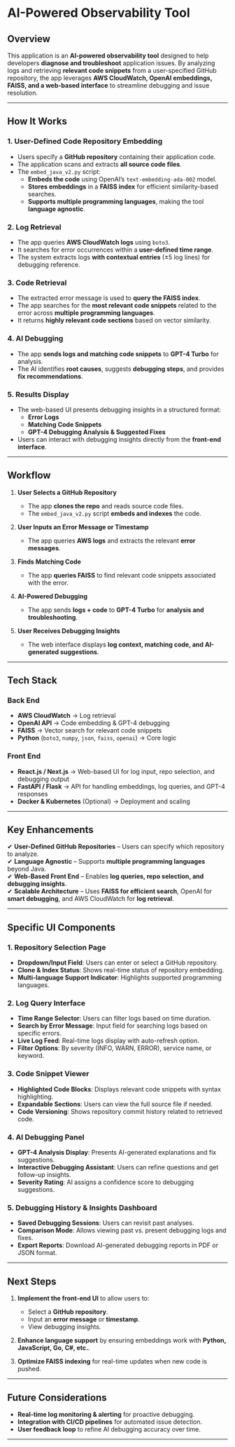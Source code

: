# **AI-Powered Observability Tool**

## **Overview**
This application is an **AI-powered observability tool** designed to help developers **diagnose and troubleshoot** application issues. By analyzing logs and retrieving **relevant code snippets** from a user-specified GitHub repository, the app leverages **AWS CloudWatch, OpenAI embeddings, FAISS, and a web-based interface** to streamline debugging and issue resolution.

---

## **How It Works**

### **1. User-Defined Code Repository Embedding**
- Users specify a **GitHub repository** containing their application code.
- The application scans and extracts **all source code files**.
- The `embed_java_v2.py` script:
  - **Embeds the code** using OpenAI’s `text-embedding-ada-002` model.
  - **Stores embeddings** in a **FAISS index** for efficient similarity-based searches.
  - **Supports multiple programming languages**, making the tool **language agnostic**.

### **2. Log Retrieval**
- The app queries **AWS CloudWatch logs** using `boto3`.
- It searches for error occurrences within a **user-defined time range**.
- The system extracts logs **with contextual entries** (±5 log lines) for debugging reference.

### **3. Code Retrieval**
- The extracted error message is used to **query the FAISS index**.
- The app searches for the **most relevant code snippets** related to the error across **multiple programming languages**.
- It returns **highly relevant code sections** based on vector similarity.

### **4. AI Debugging**
- The app **sends logs and matching code snippets** to **GPT-4 Turbo** for analysis.
- The AI identifies **root causes**, suggests **debugging steps**, and provides **fix recommendations**.

### **5. Results Display**
- The web-based UI presents debugging insights in a structured format:
  - **Error Logs**
  - **Matching Code Snippets**
  - **GPT-4 Debugging Analysis & Suggested Fixes**
- Users can interact with debugging insights directly from the **front-end interface**.

---

## **Workflow**
1. **User Selects a GitHub Repository**
   - The app **clones the repo** and reads source code files.
   - The `embed_java_v2.py` script **embeds and indexes** the code.

2. **User Inputs an Error Message or Timestamp**
   - The app queries **AWS logs** and extracts the relevant **error messages**.

3. **Finds Matching Code**
   - The app **queries FAISS** to find relevant code snippets associated with the error.

4. **AI-Powered Debugging**
   - The app sends **logs + code** to **GPT-4 Turbo** for **analysis and troubleshooting**.

5. **User Receives Debugging Insights**
   - The web interface displays **log context, matching code, and AI-generated suggestions**.

---

## **Tech Stack**

### **Back End**
- **AWS CloudWatch** → Log retrieval
- **OpenAI API** → Code embedding & GPT-4 debugging
- **FAISS** → Vector search for relevant code snippets
- **Python** (`boto3`, `numpy`, `json`, `faiss`, `openai`) → Core logic

### **Front End**
- **React.js / Next.js** → Web-based UI for log input, repo selection, and debugging output
- **FastAPI / Flask** → API for handling embeddings, log queries, and GPT-4 responses
- **Docker & Kubernetes** (Optional) → Deployment and scaling

---

## **Key Enhancements**
✔ **User-Defined GitHub Repositories** – Users can specify which repository to analyze.  
✔ **Language Agnostic** – Supports **multiple programming languages** beyond Java.  
✔ **Web-Based Front End** – Enables **log queries, repo selection, and debugging insights**.  
✔ **Scalable Architecture** – Uses **FAISS for efficient search**, OpenAI for **smart debugging**, and AWS CloudWatch for **log retrieval**.  

---

## **Specific UI Components**

### **1. Repository Selection Page**
- **Dropdown/Input Field**: Users can enter or select a GitHub repository.
- **Clone & Index Status**: Shows real-time status of repository embedding.
- **Multi-language Support Indicator**: Highlights supported programming languages.

### **2. Log Query Interface**
- **Time Range Selector**: Users can filter logs based on time duration.
- **Search by Error Message**: Input field for searching logs based on specific errors.
- **Live Log Feed**: Real-time logs display with auto-refresh option.
- **Filter Options**: By severity (INFO, WARN, ERROR), service name, or keyword.

### **3. Code Snippet Viewer**
- **Highlighted Code Blocks**: Displays relevant code snippets with syntax highlighting.
- **Expandable Sections**: Users can view the full source file if needed.
- **Code Versioning**: Shows repository commit history related to retrieved code.

### **4. AI Debugging Panel**
- **GPT-4 Analysis Display**: Presents AI-generated explanations and fix suggestions.
- **Interactive Debugging Assistant**: Users can refine questions and get follow-up insights.
- **Severity Rating**: AI assigns a confidence score to debugging suggestions.

### **5. Debugging History & Insights Dashboard**
- **Saved Debugging Sessions**: Users can revisit past analyses.
- **Comparison Mode**: Allows viewing past vs. present debugging logs and fixes.
- **Export Reports**: Download AI-generated debugging reports in PDF or JSON format.

---

## **Next Steps**
1. **Implement the front-end UI** to allow users to:
   - Select a **GitHub repository**.
   - Input an **error message** or **timestamp**.
   - View debugging insights.

2. **Enhance language support** by ensuring embeddings work with **Python, JavaScript, Go, C#, etc.**.

3. **Optimize FAISS indexing** for real-time updates when new code is pushed.

---

## **Future Considerations**
- **Real-time log monitoring & alerting** for proactive debugging.
- **Integration with CI/CD pipelines** for automated issue detection.
- **User feedback loop** to refine AI debugging accuracy over time.

---






